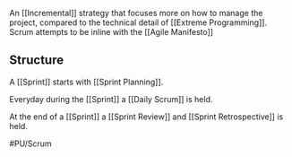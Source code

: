 An [[Incremental]] strategy that focuses more on how to manage the project, compared to the technical detail of [[Extreme Programming]].
Scrum attempts to be inline with the [[Agile Manifesto]]



## Structure
A [[Sprint]] starts with [[Sprint Planning]].

Everyday during the [[Sprint]] a [[Daily Scrum]] is held.

At the end of a [[Sprint]] a [[Sprint Review]] and [[Sprint Retrospective]] is held.






#PU/Scrum